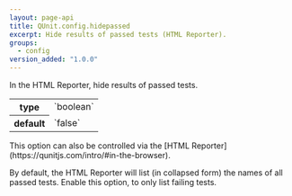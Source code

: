 ```yaml
---
layout: page-api
title: QUnit.config.hidepassed
excerpt: Hide results of passed tests (HTML Reporter).
groups:
  - config
version_added: "1.0.0"
---
```


In the HTML Reporter, hide results of passed tests.

<table>
<tr>
  <th>type</th>
  <td markdown="span">`boolean`</td>
</tr>
<tr>
  <th>default</th>
  <td markdown="span">`false`</td>
</tr>
</table>

<p class="note" markdown="1">This option can also be controlled via the [HTML Reporter](https://qunitjs.com/intro/#in-the-browser).</p>

By default, the HTML Reporter will list (in collapsed form) the names of all passed tests. Enable this option, to only list failing tests.
